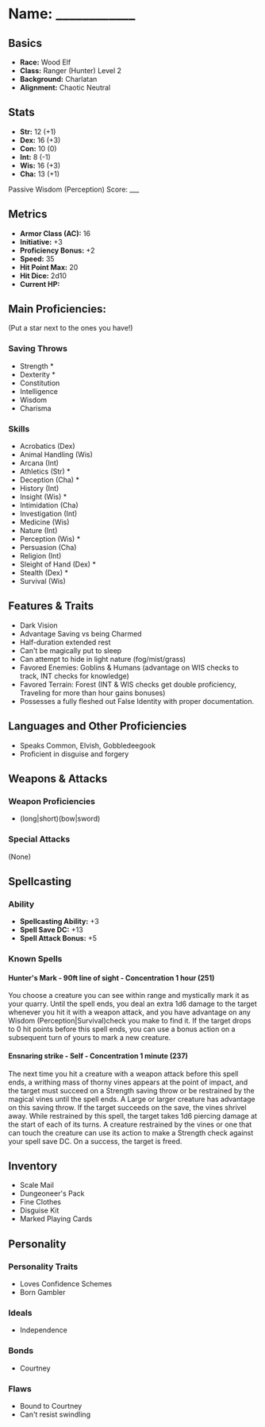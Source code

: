 # Name: ____________

## Basics

- **Race:** Wood Elf
- **Class:** Ranger (Hunter) Level 2
- **Background:** Charlatan
- **Alignment:** Chaotic Neutral

## Stats

- **Str:** 12 (+1)
- **Dex:** 16 (+3)
- **Con:** 10 (0)
- **Int:** 8  (-1)
- **Wis:** 16 (+3)
- **Cha:** 13 (+1)

Passive Wisdom (Perception) Score: ___

## Metrics

- **Armor Class (AC):** 16
- **Initiative:** +3
- **Proficiency Bonus:** +2
- **Speed:** 35
- **Hit Point Max:** 20
- **Hit Dice:** 2d10
- **Current HP:**

## Main Proficiencies:
(Put a star next to the ones you have!)

### Saving Throws
- Strength *
- Dexterity *
- Constitution
- Intelligence
- Wisdom
- Charisma

### Skills
- Acrobatics (Dex)
- Animal Handling (Wis)
- Arcana (Int)
- Athletics (Str) *
- Deception (Cha) *
- History (Int)
- Insight (Wis) *
- Intimidation (Cha)
- Investigation (Int)
- Medicine (Wis)
- Nature (Int)
- Perception (Wis) *
- Persuasion (Cha)
- Religion (Int)
- Sleight of Hand (Dex) *
- Stealth (Dex) *
- Survival (Wis)

## Features & Traits

- Dark Vision
- Advantage Saving vs being Charmed
- Half-duration extended rest
- Can't be magically put to sleep
- Can attempt to hide in light nature (fog/mist/grass)
- Favored Enemies: Goblins & Humans (advantage on WIS checks to track, INT checks for knowledge)
- Favored Terrain: Forest (INT & WIS checks get double proficiency, Traveling for more than hour gains bonuses)
- Possesses a fully fleshed out False Identity with proper documentation.

## Languages and Other Proficiencies

- Speaks Common, Elvish, Gobbledeegook
- Proficient in disguise and forgery

## Weapons & Attacks

### Weapon Proficiencies

- (long|short)(bow|sword)

### Special Attacks

(None)

## Spellcasting

### Ability

- **Spellcasting Ability:** +3
- **Spell Save DC:** +13
- **Spell Attack Bonus:** +5

### Known Spells

#### Hunter's Mark - 90ft line of sight - Concentration 1 hour (251)
You choose a creature you can see within range and mystically mark it as your quarry. Until the spell ends, you deal an extra 1d6 damage to the target whenever you hit it with a weapon attack, and you have advantage on any Wisdom (Perception|Survival)check you make to find it. If the target drops to 0 hit points before this spell ends, you can use a bonus action on a subsequent turn of yours to mark a new creature.

#### Ensnaring strike - Self - Concentration 1 minute (237)
The next time you hit a creature with a weapon attack before this spell ends, a writhing mass of thorny vines appears at the point of impact, and the target must succeed on a Strength saving throw or be restrained by the magical vines until the spell ends. A Large or larger creature has advantage on this saving throw. If the target succeeds on the save, the vines shrivel away.
While restrained by this spell, the target takes 1d6 piercing damage at the start of each of its turns. A creature restrained by the vines or one that can touch the creature can use its action to make a Strength check against your spell save DC. On a success, the target is freed.

## Inventory

- Scale Mail
- Dungeoneer's Pack
- Fine Clothes
- Disguise Kit
- Marked Playing Cards

## Personality

### Personality Traits

- Loves Confidence Schemes
- Born Gambler

### Ideals

- Independence

### Bonds

- Courtney

### Flaws

- Bound to Courtney
- Can't resist swindling
